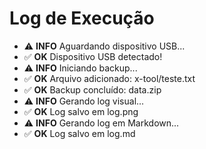 # Log de Execução

- ⚠️ **INFO** Aguardando dispositivo USB...
- ✅ **OK** Dispositivo USB detectado!
- ⚠️ **INFO** Iniciando backup...
- ✅ **OK** Arquivo adicionado: x-tool/teste.txt
- ✅ **OK** Backup concluído: data.zip
- ⚠️ **INFO** Gerando log visual...
- ✅ **OK** Log salvo em log.png
- ⚠️ **INFO** Gerando log em Markdown...
- ✅ **OK** Log salvo em log.md
